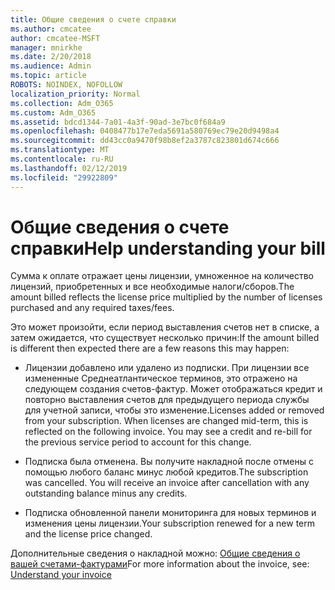 ```yaml
---
title: Общие сведения о счете справки
ms.author: cmcatee
author: cmcatee-MSFT
manager: mnirkhe
ms.date: 2/20/2018
ms.audience: Admin
ms.topic: article
ROBOTS: NOINDEX, NOFOLLOW
localization_priority: Normal
ms.collection: Adm_O365
ms.custom: Adm_O365
ms.assetid: bdcd1344-7a01-4a3f-90ad-3e7bc0f684a9
ms.openlocfilehash: 0408477b17e7eda5691a580769ec79e20d9498a4
ms.sourcegitcommit: dd43cc0a9470f98b8ef2a3787c823801d674c666
ms.translationtype: MT
ms.contentlocale: ru-RU
ms.lasthandoff: 02/12/2019
ms.locfileid: "29922809"
---
```

# <a name="help-understanding-your-bill"></a><span data-ttu-id="142ad-102">Общие сведения о счете справки</span><span class="sxs-lookup"><span data-stu-id="142ad-102">Help understanding your bill</span></span>

<span data-ttu-id="142ad-103">Сумма к оплате отражает цены лицензии, умноженное на количество лицензий, приобретенных и все необходимые налоги/сборов.</span><span class="sxs-lookup"><span data-stu-id="142ad-103">The amount billed reflects the license price multiplied by the number of licenses purchased and any required taxes/fees.</span></span>
  
<span data-ttu-id="142ad-104">Это может произойти, если период выставления счетов нет в списке, а затем ожидается, что существует несколько причин:</span><span class="sxs-lookup"><span data-stu-id="142ad-104">If the amount billed is different then expected there are a few reasons this may happen:</span></span>
  
- <span data-ttu-id="142ad-p101">Лицензии добавлено или удалено из подписки. При лицензии все измененные Среднеатлантическое терминов, это отражено на следующем создания счетов-фактур. Может отображаться кредит и повторно выставления счетов для предыдущего периода службы для учетной записи, чтобы это изменение.</span><span class="sxs-lookup"><span data-stu-id="142ad-p101">Licenses added or removed from your subscription. When licenses are changed mid-term, this is reflected on the following invoice. You may see a credit and re-bill for the previous service period to account for this change.</span></span>
    
- <span data-ttu-id="142ad-p102">Подписка была отменена. Вы получите накладной после отмены с помощью любого баланс минус любой кредитов.</span><span class="sxs-lookup"><span data-stu-id="142ad-p102">The subscription was cancelled. You will receive an invoice after cancellation with any outstanding balance minus any credits.</span></span>
    
- <span data-ttu-id="142ad-110">Подписка обновленной панели мониторинга для новых терминов и изменения цены лицензии.</span><span class="sxs-lookup"><span data-stu-id="142ad-110">Your subscription renewed for a new term and the license price changed.</span></span>
    
<span data-ttu-id="142ad-111">Дополнительные сведения о накладной можно: [Общие сведения о вашей счетами-фактурами](https://support.office.com/article/0724b428-fb59-4962-8c37-6674166d7507)</span><span class="sxs-lookup"><span data-stu-id="142ad-111">For more information about the invoice, see: [Understand your invoice](https://support.office.com/article/0724b428-fb59-4962-8c37-6674166d7507)</span></span>
  

